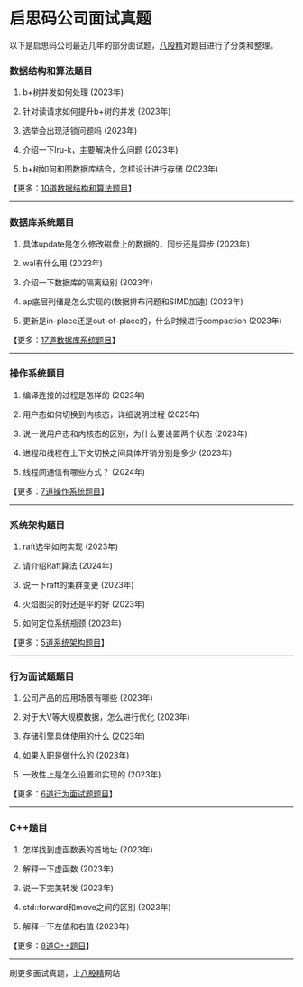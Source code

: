 # 启思码公司面试真题

以下是启思码公司最近几年的部分面试题，[八股精](https://www.bagujing.com)对题目进行了分类和整理。

### 数据结构和算法题目

1. b+树并发如何处理 (2023年) 

2. 针对读请求如何提升b+树的并发 (2023年) 

3. 选举会出现活锁问题吗 (2023年) 

4. 介绍一下lru-k，主要解决什么问题 (2023年) 

5. b+树如何和图数据库结合，怎样设计进行存储 (2023年) 

【更多：[10道数据结构和算法题目](https://www.bagujing.com/companies)】


---

### 数据库系统题目

1. 具体update是怎么修改磁盘上的数据的，同步还是异步 (2023年) 

2. wal有什么用 (2023年) 

3. 介绍一下数据库的隔离级别 (2023年) 

4. ap底层列储是怎么实现的(数据排布问题和SIMD加速) (2023年) 

5. 更新是in-place还是out-of-place的，什么时候进行compaction (2023年) 

【更多：[17道数据库系统题目](https://www.bagujing.com/companies)】


---

### 操作系统题目

1. 编译连接的过程是怎样的 (2023年) 

2. 用户态如何切换到内核态，详细说明过程 (2025年) 

3. 说一说用户态和内核态的区别，为什么要设置两个状态 (2023年) 

4. 进程和线程在上下文切换之间具体开销分别是多少 (2023年) 

5. 线程间通信有哪些方式？ (2024年) 

【更多：[7道操作系统题目](https://www.bagujing.com/companies)】


---

### 系统架构题目

1. raft选举如何实现 (2023年) 

2. 请介绍Raft算法 (2024年) 

3. 说一下raft的集群变更 (2023年) 

4. 火焰图尖的好还是平的好 (2023年) 

5. 如何定位系统瓶颈 (2023年) 

【更多：[5道系统架构题目](https://www.bagujing.com/companies)】


---

### 行为面试题题目

1. 公司产品的应用场景有哪些 (2023年) 

2. 对于大V等大规模数据，怎么进行优化 (2023年) 

3. 存储引擎具体使用的什么 (2023年) 

4. 如果入职是做什么的 (2023年) 

5. 一致性上是怎么设置和实现的 (2023年) 

【更多：[6道行为面试题题目](https://www.bagujing.com/companies)】


---

### C++题目

1. 怎样找到虚函数表的首地址 (2023年) 

2. 解释一下虚函数 (2023年) 

3. 说一下完美转发 (2023年) 

4. std::forward和move之间的区别 (2023年) 

5. 解释一下左值和右值 (2023年) 

【更多：[8道C++题目](https://www.bagujing.com/companies)】


---

刷更多面试真题，上[八股精](https://www.bagujing.com)网站